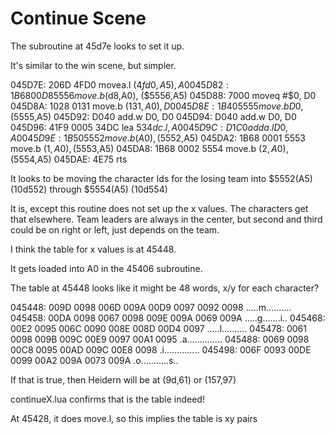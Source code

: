 # Continue Scene

The subroutine at 45d7e looks to set it up.

It's similar to the win scene, but simpler.

045D7E: 206D 4FD0 movea.l ($4fd0,A5), A0
045D82: 1B68 00D8 5556 move.b  ($d8,A0), ($5556,A5)
045D88: 7000 moveq #$0, D0
045D8A: 1028 0131 move.b ($131,A0), D0
045D8E: 1B40 5555 move.b D0, ($5555,A5)
045D92: D040 add.w D0, D0
045D94: D040 add.w D0, D0
045D96: 41F9 0005 34DC lea $534dc.l, A0
045D9C: D1C0 adda.l D0, A0
045D9E: 1B50 5552 move.b (A0), ($5552,A5)
045DA2: 1B68 0001 5553 move.b ($1,A0), ($5553,A5)
045DA8: 1B68 0002 5554 move.b ($2,A0), ($5554,A5)
045DAE: 4E75 rts

It looks to be moving the character Ids for the losing team into $5552(A5) (10d552) through $5554(A5) (10d554)

It is, except this routine does not set up the x values. The characters get that elsewhere. Team leaders are always in the center, but second and third could be on right or left, just depends on the team.

I think the table for x values is at 45448.

It gets loaded into A0 in the 45406 subroutine.

The table at 45448 looks like it might be 48 words, x/y for each character?

045448: 009D 0098 006D 009A 00D9 0097 0092 0098 .....m..........
045458: 00DA 0098 0067 0098 009E 009A 0069 009A .....g.......i..
045468: 00E2 0095 006C 0090 008E 008D 00D4 0097 .....l..........
045478: 0061 0098 009B 009C 00E9 0097 00A1 0095 .a..............
045488: 0069 0098 00C8 0095 00AD 009C 00E8 0098 .i..............
045498: 006F 0093 00DE 0099 00A2 009A 0073 009A .o...........s..

If that is true, then Heidern will be at (9d,61) or (157,97)

continueX.lua confirms that is the table indeed!

At 45428, it does move.l, so this implies the table is xy pairs
